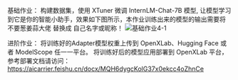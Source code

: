 基础作业：
构建数据集，使用 XTuner 微调 InternLM-Chat-7B 模型, 让模型学习到它是你的智能小助手，效果如下图所示，本作业训练出来的模型的输出需要将 不要葱姜蒜大佬 替换成 自己名字或昵称！
![基础作业4-1](https://github.com/xiaomile/InternLM-homework/assets/14927720/6819fd48-1ab7-472a-ac5c-dafdface5680)

进阶作业：
将训练好的Adapter模型权重上传到 OpenXLab、Hugging Face 或者 ModelScope 任一一平台。
将训练好后的模型应用部署到 OpenXLab 平台，参考部署文档请访问：https://aicarrier.feishu.cn/docx/MQH6dygcKolG37x0ekcc4oZhnCe
